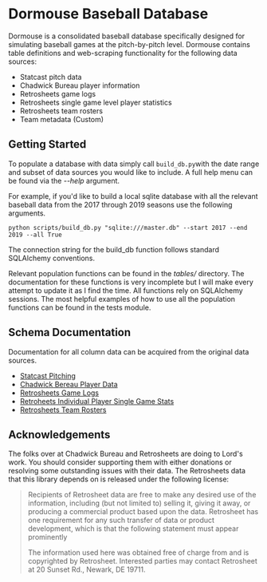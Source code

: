 # Dormouse Baseball Database

Dormouse is a consolidated baseball database specifically designed for simulating baseball games at the pitch-by-pitch level. Dormouse contains table definitions and web-scraping functionality for the following data sources: 

 - Statcast pitch data
 - Chadwick Bureau player information
 - Retrosheets game logs
 - Retrosheets single game level player statistics
 - Retrosheets team rosters
 - Team metadata (Custom)

## Getting Started

To populate a database with data simply call `build_db.py`with the date range and subset of data sources you would like to include. A full help menu can be found via the *--help* argument.

For example, if you'd like to build a local sqlite database with all the relevant baseball data from the 2017 through 2019 seasons use the following arguments.

`python scripts/build_db.py "sqlite:///master.db" --start 2017 --end 2019 --all True`
 
The connection string for the build_db function follows standard SQLAlchemy conventions.

Relevant population functions can be found in the *tables/* directory. The documentation for these functions is very incomplete but I will make every attempt to update it as I find the time. All functions rely on SQLAlchemy sessions. The most helpful examples of how to use all the population functions can be found in the tests module.

## Schema Documentation

Documentation for all column data can be acquired from the original data sources.

 - [Statcast Pitching](https://baseballsavant.mlb.com/csv-docs)
 - [Chadwick Bereau Player Data](https://github.com/chadwickbureau/register)
 - [Retrosheets Game Logs](https://www.retrosheet.org/gamelogs/index.html)
 - [Retroheets Individual Player Single Game Stats](https://github.com/chadwickbureau/retrosplits)
 - [Retrosheets Team Rosters](https://www.retrosheet.org/game.htm)

## Acknowledgements

The folks over at Chadwick Bureau and Retrosheets are doing to Lord's work. You should consider supporting them with either donations or resolving some outstanding issues with their data. The Retrosheets data that this library depends on is released under the following license:

> Recipients of Retrosheet data are free to make any desired use of the 
> information, including (but not limited to) selling it, giving it
> away, or  producing a commercial product based upon the data.
> Retrosheet has one requirement for any such transfer of data or
> product development, which is that the following statement must appear
> prominently
> 
> 
> The information used here was obtained free of  charge from and is
> copyrighted by Retrosheet.  Interested  parties may contact Retrosheet
> at 20 Sunset Rd.,  Newark, DE 19711.

